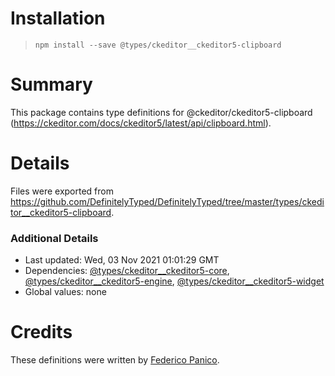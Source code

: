 # Installation
> `npm install --save @types/ckeditor__ckeditor5-clipboard`

# Summary
This package contains type definitions for @ckeditor/ckeditor5-clipboard (https://ckeditor.com/docs/ckeditor5/latest/api/clipboard.html).

# Details
Files were exported from https://github.com/DefinitelyTyped/DefinitelyTyped/tree/master/types/ckeditor__ckeditor5-clipboard.

### Additional Details
 * Last updated: Wed, 03 Nov 2021 01:01:29 GMT
 * Dependencies: [@types/ckeditor__ckeditor5-core](https://npmjs.com/package/@types/ckeditor__ckeditor5-core), [@types/ckeditor__ckeditor5-engine](https://npmjs.com/package/@types/ckeditor__ckeditor5-engine), [@types/ckeditor__ckeditor5-widget](https://npmjs.com/package/@types/ckeditor__ckeditor5-widget)
 * Global values: none

# Credits
These definitions were written by [Federico Panico](https://github.com/fedemp).
